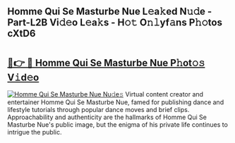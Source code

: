 ## Homme Qui Se Masturbe Nue L𝚎a𝚔ed N𝚞𝚍e - Part-L2B Vi𝚍𝚎o L𝚎a𝚔s - H𝚘𝚝 O𝚗𝚕yf𝚊ns P𝚑𝚘tos cXtD6

# <h2><a href="http://kfdo68.oniu.top/?m=Homme+Qui+Se+Masturbe+Nue">🔗👉 🔴 Homme Qui Se Masturbe Nue P𝚑ot𝚘𝚜 V𝚒d𝚎o</a></h2>

[![Homme Qui Se Masturbe Nue Nu𝚍e𝚜](https://i.imgur.com/0qMVB7G.gif)](http://kfdo68.oniu.top/?m=Homme+Qui+Se+Masturbe+Nue)
Virtual content creator and entertainer Homme Qui Se Masturbe Nue, famed for publishing dance and lifestyle tutorials through popular dance moves and brief clips. Approachability and authenticity are the hallmarks of Homme Qui Se Masturbe Nue's public image, but the enigma of his private life continues to intrigue the public.  
